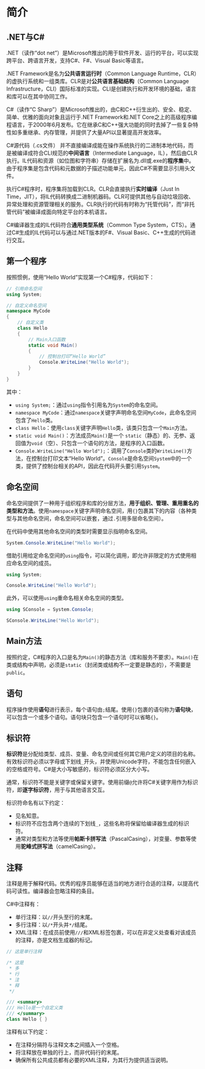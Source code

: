 # 简介

## .NET与C\#

.NET（读作“dot net”）是Microsoft推出的用于软件开发、运行的平台，可以实现跨平台、跨语言开发，支持C#、F#、Visual Basic等语言。

.NET Framework是名为**公共语言运行时**（Common Language Runtime，CLR）的虚执行系统和一组类库。CLR是对**公共语言基础结构**（Common Language Infrastructure，CLI）国际标准的实现。CLI是创建执行和开发环境的基础，语言和库可以在其中协同工作。

C#（读作“C Sharp”）是Microsoft推出的，由C和C++衍生出的、安全、稳定、简单、优雅的面向对象且运行于.NET Framework和.NET Core之上的高级程序编程语言，于2000年6月发布。它在继承C和C++强大功能的同时去掉了一些复杂特性如多重继承、内存管理，并提供了大量API以显著提高开发效率。

C#源代码（.cs文件） 并不直接编译成能在操作系统执行的二进制本地代码，而是被编译成符合CLI规范的**中间语言**（Intermediate Language，IL），然后由CLR执行。IL代码和资源（如位图和字符串）存储在扩展名为.dll或.exe的**程序集**中。由于程序集是包含代码和元数据的子描述功能单元，因此C#不需要显示引用头文件。

执行C#程序时，程序集将加载到CLR。CLR会直接执行**实时编译**（Just In Time，JIT），将IL代码转换成二进制机器码。CLR可提供其他与自动垃圾回收、异常处理和资源管理相关的服务。CLR执行的代码有时称为“托管代码”，而“非托管代码”被编译成面向特定平台的本机语言。

C#编译器生成的IL代码符合**通用类型系统**（Common Type System，CTS）。通过C#生成的IL代码可以与通过.NET版本的F#、Visual Basic、C++生成的代码进行交互。

## 第一个程序

按照惯例，使用“Hello World”实现第一个C#程序，代码如下：

```csharp
// 引用命名空间
using System;

// 自定义命名空间
namespace MyCode
{
    // 自定义类
    class Hello
    {
        // Main入口函数
        static void Main()
        {
            // 控制台打印“Hello World”
            Console.WriteLine("Hello World");
        }
    }
}
```

其中：

- `using System;`：通过`using`指令引用名为`System`的命名空间。
- `namespace MyCode`：通过`namespace`关键字声明命名空间`MyCode`，此命名空间包含了`Hello`类。
- `class Hello`：使用`class`关键字声明`Hello`类，该类只包含一个`Main`方法。
- `static void Main()`：方法成员`Main()`是一个 `static`（静态）的、无参、返回值为`void`（空）、只包含一个语句的方法，是程序的入口函数。
- `Console.WriteLine("Hello World");`：调用了`Console`类的`WriteLine()`方法，在控制台打印文本“Hello World”。`Console`是命名空间`System`中的一个类，提供了控制台相关的API，因此在代码开头要引用`System`。

## 命名空间

命名空间提供了一种用于组织程序和库的分层方法，**用于组织、管理、重用重名的类型和方法**。使用`namespace`关键字声明命名空间，用`{}`包裹其下的内容（各种类型与其他命名空间，命名空间可以嵌套，通过`.`引用多层命名空间）。

在代码中使用其他命名空间的类型时需要显示指明命名空间。

```csharp
System.Console.WriteLine("Hello World");
```

借助引用给定命名空间的`using`指令，可以简化调用，即允许非限定的方式使用相应命名空间的成员。

```csharp
using System;

Console.WriteLine("Hello World");
```

此外，可以使用`using`重命名相关命名空间的类型。

```csharp
using SConsole = System.Console;

SConsole.WriteLine("Hello World");
```

## Main方法

按照约定，C#程序的入口是名为`Main()`的静态方法（库和服务不要求）。`Main()`在类或结构中声明，必须是`static`（封闭类或结构不一定要是静态的），不需要是`public`。

## 语句

程序操作使用**语句**进行表示，每个语句由`;`结尾。使用`{}`包裹的语句称为**语句块**，可以包含一个或多个语句。语句块只包含一个语句时可以省略`{}`。

## 标识符

**标识符**是分配给类型、成员、变量、命名空间或任何其它用户定义的项目的名称。有效标识符必须以字母或下划线`_`开头，并使用Unicode字符，不能包含任何嵌入的空格或符号。C#是大小写敏感的，标识符必须区分大小写。

通常，标识符不能是关键字或保留关键字。使用前缀`@`允许将C#关键字用作为标识符，即**逐字标识符**，用于与其他语言交互。

标识符命名有以下约定：

- 见名知意。
- 标识符不应包含两个连续的下划线`_`，这些名称将保留给编译器生成的标识符。
- 通常对类型和方法等使用**帕斯卡拼写法**（PascalCasing），对变量、参数等使用**驼峰式拼写法**（camelCasing）。

## 注释

注释是用于解释代码。优秀的程序员能够在适当的地方进行合适的注释，以提高代码可读性。编译器会忽略注释的条目。

C#中注释有：

- 单行注释：以`//`开头至行的末尾。
- 多行注释：以`/*`开头并`*/`结尾。
- XML注释：在成员前使用`///`和XML标签包裹，可以在非定义处查看对该成员的注释，亦是文档生成器的标记。

```csharp
// 这是单行注释

/* 这是
 * 多
 * 行
 * 注
 * 释
 */

/// <summary>
/// Hello是一个自定义类
/// </summary>
class Hello { }
```

注释有以下约定：

- 在注释分隔符与注释文本之间插入一个空格。
- 将注释放在单独的行上，而非代码行的末尾。
- 确保所有公共成员都有必要的XML注释，为其行为提供适当说明。

